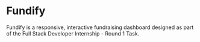 # Fundify
Fundify is a responsive, interactive fundraising dashboard designed as part of the Full Stack Developer Internship - Round 1 Task.

